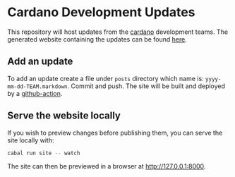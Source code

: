 # Cardano Development Updates

This repository will host updates from the
[cardano](https://github.com/input-output-hk/cardano-node) development teams.
The generated website containing the updates can be found
[here](https://input-output-hk.github.io/cardano-updates/).

## Add an update

To add an update create a file under `posts` directory which name is:
`yyyy-mm-dd-TEAM.markdown`. Commit and push.  The site will be built and
deployed by a [github-action](https://github.com/input-output-hk/cardano-updates/actions).

## Serve the website locally

If you wish to preview changes before publishing them, you can serve the site
locally with:

```bash
cabal run site -- watch
```

The site can then be previewed in a browser at http://127.0.0.1:8000.
